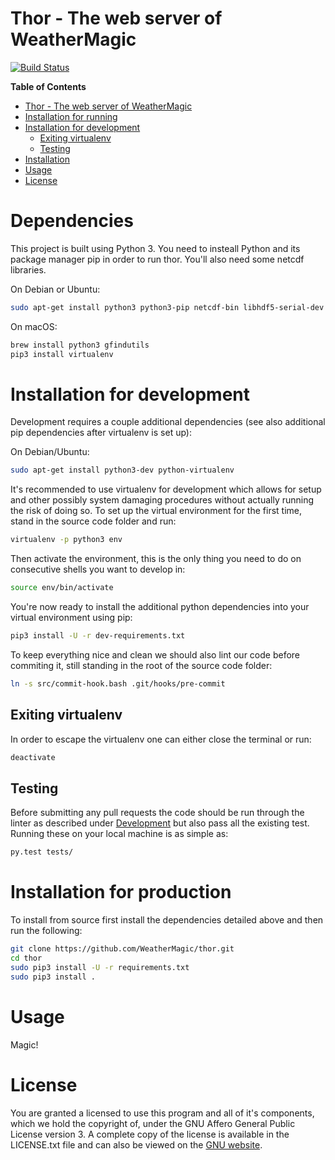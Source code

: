 # Thor - The web server of WeatherMagic

[![Build Status](https://travis-ci.org/WeatherMagic/thor.svg?branch=master)](https://travis-ci.org/WeatherMagic/thor)


<!-- markdown-toc start - Don't edit this section. Run M-x markdown-toc-generate-toc again -->
**Table of Contents**

- [Thor - The web server of WeatherMagic](#thor---the-web-server-of-weathermagic)
- [Installation for running](#installation-for-running)
- [Installation for development](#installation-for-development)
    - [Exiting virtualenv](#exiting-virtualenv)
    - [Testing](#testing)
- [Installation](#installation)
- [Usage](#usage)
- [License](#license)

<!-- markdown-toc end -->


# Dependencies

This project is built using Python 3. You need to insteall Python and its package manager pip in order to run thor. You'll also need some netcdf libraries.

On Debian or Ubuntu:

```bash
sudo apt-get install python3 python3-pip netcdf-bin libhdf5-serial-dev libnetcdf-dev
```

On macOS:

```bash
brew install python3 gfindutils
pip3 install virtualenv
```


# Installation for development

Development requires a couple additional dependencies (see also additional pip dependencies after virtualenv is set up):

On Debian/Ubuntu:

```bash
sudo apt-get install python3-dev python-virtualenv
```

It's recommended to use virtualenv for development which allows for setup and other possibly system damaging procedures without actually running the risk of doing so. To set up the virtual environment for the first time, stand in the source code folder and run:

```bash
virtualenv -p python3 env
```

Then activate the environment, this is the only thing you need to do on consecutive shells you want to develop in:

```bash
source env/bin/activate
```

You're now ready to install the additional python dependencies into your virtual environment using pip:

```bash
pip3 install -U -r dev-requirements.txt
```

To keep everything nice and clean we should also lint our code before commiting it, still standing in the root of the source code folder:

```bash
ln -s src/commit-hook.bash .git/hooks/pre-commit
```

## Exiting virtualenv

In order to escape the virtualenv one can either close the terminal or run:

```bash
deactivate
```

## Testing

Before submitting any pull requests the code should be run through the linter as described under [Development](#development) but also pass all the existing test. Running these on your local machine is as simple as:

```bash
py.test tests/
```


# Installation for production

To install from source first install the dependencies detailed above and then run the following:

```bash
git clone https://github.com/WeatherMagic/thor.git
cd thor
sudo pip3 install -U -r requirements.txt
sudo pip3 install .
```


# Usage

Magic!


# License

You are granted a licensed to use this program and all of it's components, which we hold the copyright of, under the GNU Affero General Public License version 3. A complete copy of the license is available in the LICENSE.txt file and can also be viewed on the [GNU website](http://www.gnu.org/licenses/agpl-3.0.html).



